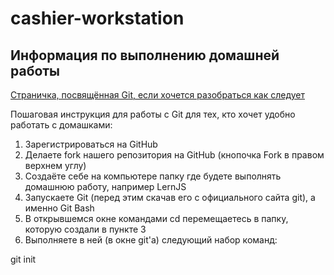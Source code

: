 # cashier-workstation

## Информация по выполнению домашней работы

[Страничка, посвящённая Git, если хочется разобраться как следует](https://github.com/deepmipt/dlschl/wiki/%D0%98%D0%BD%D1%81%D1%82%D1%80%D1%83%D0%BA%D1%86%D0%B8%D1%8F-%D0%BF%D0%BE-%D1%80%D0%B0%D0%B1%D0%BE%D1%82%D0%B5-%D1%81-Git)

Пошаговая инструкция для работы с Git для тех, кто хочет удобно работать с домашками:
1. Зарегистрироваться на GitHub
2. Делаете fork нашего репозитория на GitHub (кнопочка Fork в правом верхнем углу)
3. Создаёте себе на компьютере папку где будете выполнять домашнюю работу, например LernJS
4. Запускаете Git (перед этим скачав его с официального сайта git), а именно Git Bash
5. В открывшемся окне командами cd перемещаетесь в папку, которую создали в пункте 3
6. Выполняете в ней (в окне git'а) следующий набор команд:


  git init
